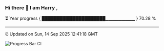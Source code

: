 ### Hi there 👋 I am Harry , 

⏳ Year progress { █████████████████████▁▁▁▁▁▁▁▁▁ } 70.28 %

---

⏰ Updated on Sun, 14 Sep 2025 12:41:18 GMT

![Progress Bar CI](https://github.com/duykhang68/duykhang68/workflows/Progress%20Bar%20CI/badge.svg)
